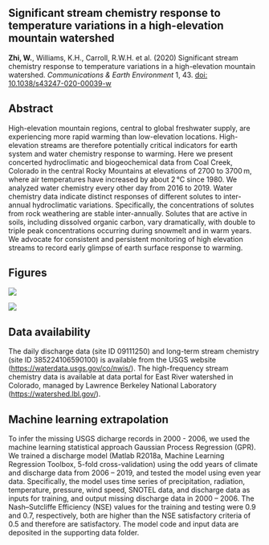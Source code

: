 ## Significant stream chemistry response to temperature variations in a high-elevation mountain watershed

 **Zhi, W.**, Williams, K.H., Carroll, R.W.H. et al. (2020) Significant stream chemistry response to temperature variations in a high-elevation mountain watershed. *Communications & Earth Environment* 1, 43. [doi: 10.1038/s43247-020-00039-w](https://doi.org/10.1038/s43247-020-00039-w)

## Abstract 
High-elevation mountain regions, central to global freshwater supply, are experiencing more rapid warming than low-elevation locations. High-elevation streams are therefore potentially critical indicators for earth system and water chemistry response to warming. Here we present concerted hydroclimatic and biogeochemical data from Coal Creek, Colorado in the central Rocky Mountains at elevations of 2700 to 3700 m, where air temperatures have increased by about 2 °C since 1980. We analyzed water chemistry every other day from 2016 to 2019. Water chemistry data indicate distinct responses of different solutes to inter-annual hydroclimatic variations. Specifically, the concentrations of solutes from rock weathering are stable inter-annually. Solutes that are active in soils, including dissolved organic carbon, vary dramatically, with double to triple peak concentrations occurring during snowmelt and in warm years. We advocate for consistent and persistent monitoring of high elevation streams to record early glimpse of earth surface response to warming.


## Figures 
![](figure/StreamChemistryResponse.png)

![](figure/ConcentrationChange.png)

## Data availability
The daily discharge data (site ID 09111250) and long-term stream chemistry (site ID 385224106590100) is available from the USGS website (https://waterdata.usgs.gov/co/nwis/). The high-frequency stream chemistry data is available at data portal for East River watershed in Colorado, managed by Lawrence Berkeley National Laboratory (https://watershed.lbl.gov/). 

## Machine learning extrapolation
To infer the missing USGS dicharge records in 2000 - 2006, we used the machine learning statistical approach Gaussian Process Regression (GPR). We trained a discharge model (Matlab R2018a, Machine Learning Regression Toolbox, 5-fold cross-validation) using the odd years of climate and discharge data from 2006 – 2019, and tested the model using even year data. Specifically, the model uses time series of precipitation, radiation, temperature, pressure, wind speed, SNOTEL data, and discharge data as inputs for training, and output missing discharge data in 2000 – 2006. The Nash–Sutcliffe Efficiency (NSE) values for the training and testing were 0.9 and 0.7, respectively, both are higher than the NSE satisfactory criteria of 0.5 and therefore are satisfactory. The model code and input data are deposited in the supporting data folder.

